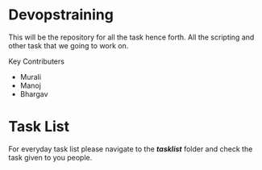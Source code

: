 # Devopstraining

This will be the repository for all the task hence forth. All the scripting and other task that we going to work on.

Key Contributers
- Murali
- Manoj
- Bhargav

# Task List
For everyday task list please navigate to the *__tasklist__* folder and check the task given to you people.
